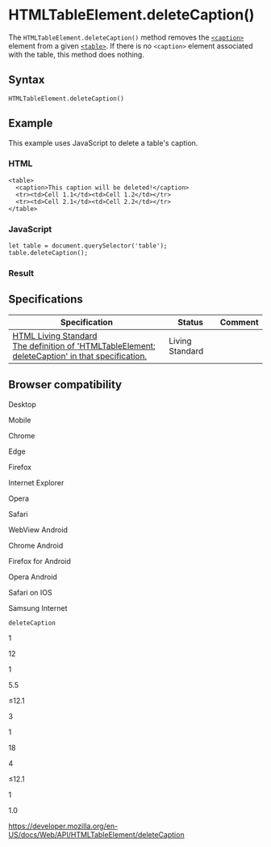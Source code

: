 HTMLTableElement.deleteCaption()
================================

The `HTMLTableElement.deleteCaption()` method removes the [`<caption>`](https://developer.mozilla.org/en-US/docs/Web/HTML/Element/caption) element from a given [`<table>`](https://developer.mozilla.org/en-US/docs/Web/HTML/Element/table). If there is no `<caption>` element associated with the table, this method does nothing.

Syntax
------

    HTMLTableElement.deleteCaption()

Example
-------

This example uses JavaScript to delete a table's caption.

### HTML

    <table>
      <caption>This caption will be deleted!</caption>
      <tr><td>Cell 1.1</td><td>Cell 1.2</td></tr>
      <tr><td>Cell 2.1</td><td>Cell 2.2</td></tr>
    </table>

### JavaScript

    let table = document.querySelector('table');
    table.deleteCaption();

### Result

Specifications
--------------

<table><thead><tr class="header"><th>Specification</th><th>Status</th><th>Comment</th></tr></thead><tbody><tr class="odd"><td><a href="https://html.spec.whatwg.org/multipage/#dom-table-deletecaption">HTML Living Standard<br />
<span class="small">The definition of 'HTMLTableElement: deleteCaption' in that specification.</span></a></td><td><span class="spec-living">Living Standard</span></td><td></td></tr></tbody></table>

Browser compatibility
---------------------

Desktop

Mobile

Chrome

Edge

Firefox

Internet Explorer

Opera

Safari

WebView Android

Chrome Android

Firefox for Android

Opera Android

Safari on IOS

Samsung Internet

`deleteCaption`

1

12

1

5.5

≤12.1

3

1

18

4

≤12.1

1

1.0

<a href="https://developer.mozilla.org/en-US/docs/Web/API/HTMLTableElement/deleteCaption" class="_attribution-link">https://developer.mozilla.org/en-US/docs/Web/API/HTMLTableElement/deleteCaption</a>
